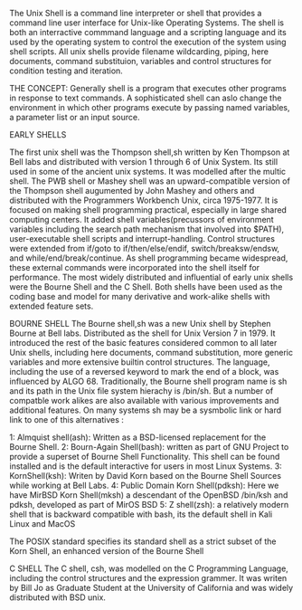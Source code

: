 The Unix Shell is a command line interpreter or shell that provides a command line user interface for Unix-like Operating Systems. The shell is both an interractive commmand language and a scripting language and its used by the operating system to control the execution of the system using shell scripts. All unix shells provide filename wildcarding, piping, here documents, command substituion, variables and control structures for condition testing and iteration. 

THE CONCEPT:
Generally shell is a program that executes other programs in response to text commands. A sophisticated shell can  aslo change the environment in which other programs execute by passing named variables, a parameter list or an input source. 

EARLY SHELLS

The first unix shell was the Thompson shell,sh written by Ken Thompson at Bell labs and distributed with version 1 through 6 of Unix System. Its still used in some of the ancient unix systems. It was modelled after the multic shell. The PWB shell or Mashey shell was an upward-compatible version of the Thompson shell augumented by John Mashey and others and distributed with the Programmers Workbench Unix, circa 1975-1977. It is focused on making shell programming practical, especially in large shared computing centers. It added shell variables(precussors of environment variables including the search path mechanism that involved into $PATH), user-executable shell scripts and interrupt-handling. Control structures were extended from if/goto to if/then/else/endif, switch/breaksw/endsw, and while/end/break/continue. As shell programming became widespread, these external commands were incorporated into the shell itself for performance. The most widely distributed and influential of early unix shells were the Bourne Shell and the C Shell. Both shells have been used as the coding base and model for many derivative and work-alike shells with extended feature sets.

BOURNE SHELL
The Bourne shell,sh was a new Unix shell by Stephen Bourne at Bell labs. Distributed as  the shell for Unix Version 7 in 1979. It introduced the rest of the basic features considered common to all later Unix shells, including here documents, command substitution, more generic variables and more extensive builtin control structures. The language, including the use of a reversed keyword to mark the end of a block, was influenced by ALGO 68. Traditionally, the Bourne shell program name is sh and its path in the Unix file system hierachy is /bin/sh. But a number of compatble work alikes are also available with various improvements and additional features. On many systems sh may be a sysmbolic link or hard link to one of this alternatives : 

1: Almquist shell(ash): Written as a BSD-licensed replacement for the Bourne Shell.
2: Bourn-Again Shell(bash): written as part of GNU Project to provide a superset of Bourne Shell Functionality. This shell can be found installed and is the default interactive for users in most Linux Systems. 
3: KornShell(ksh): Writen by David Korn based on the Bourne Shell Sources while working at Bell Labs.
4: Public Domain Korn Shell(pdksh): Here we have MirBSD Korn Shell(mksh) a descendant of the OpenBSD /bin/ksh and pdksh, developed as part of MirOS BSD
5: Z shell(zsh): a relatively modern shell that is backward compatible with bash, its the default shell in Kali Linux and MacOS

The POSIX standard specifies its standard shell as a strict subset of the Korn Shell, an enhanced version of the Bourne Shell 

C SHELL
The C shell, csh, was modelled on the C Programming Language, including the control structures and the expression grammer. It was writen by Bill Jo as Graduate Student at the University of California and was widely distributed with BSD unix. 
